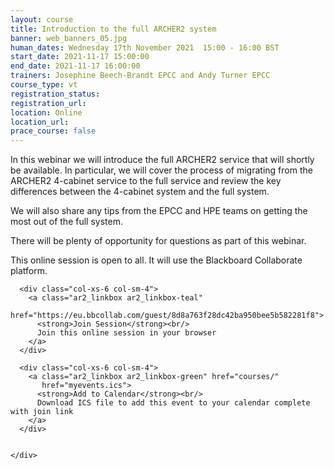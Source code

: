 ```yaml
---
layout: course
title: Introduction to the full ARCHER2 system 
banner: web_banners_05.jpg
human_dates: Wednesday 17th November 2021  15:00 - 16:00 BST
start_date: 2021-11-17 15:00:00
end_date: 2021-11-17 16:00:00
trainers: Josephine Beech-Brandt EPCC and Andy Turner EPCC
course_type: vt
registration_status: 
registration_url:
location: Online
location_url:
prace_course: false
---
```


In this webinar we will introduce the full ARCHER2 service that will shortly be available. In particular, we will cover the process of migrating from the ARCHER2 4-cabinet service to the full service and review the key differences between the 4-cabinet system and the full system. 

We will also share any tips from the EPCC and HPE teams on getting the most out of the full system. 

There will be plenty of opportunity for questions as part of this webinar.


This online session is open to all. It will use the Blackboard Collaborate platform.


<section id="service">

  <div class="row ">	

      <div class="col-xs-6 col-sm-4">
        <a class="ar2_linkbox ar2_linkbox-teal" 
          href="https://eu.bbcollab.com/guest/8d8a763f28dc42ba950bee5b582281f8">
          <strong>Join Session</strong><br/>
          Join this online session in your browser
        </a>
      </div>

      <div class="col-xs-6 col-sm-4">
        <a class="ar2_linkbox ar2_linkbox-green" href="courses/"
           href="myevents.ics">
          <strong>Add to Calendar</strong><br/>
          Download ICS file to add this event to your calendar complete with join link
        </a>
      </div>

											
    </div>




<!--
<h2><a name="video">Video</a></h2>

<div>

<iframe title="Video"  width="560" height="315" src="https://www.youtube.com/embed/XXXXXXXXXXX" frameborder="0" allow="accelerometer; autoplay; encrypted-media; gyroscope; picture-in-picture" allowfullscreen></iframe>

</div>

-->

<!--

<section id="service">
  <div class="container">
    <div class="row ">	



      <div class="col-xs-6 col-sm-4">
        <a class="ar2_linkbox ar2_linkbox-teal" href="  ">
          <strong>Transcript</strong><br/>
          Download a transcript of the video audio
        </a>
      </div>



      <div class="col-xs-6 col-sm-4">
        <a class="ar2_linkbox ar2_linkbox-green" href="courses/"
           href="ARCHER2_Training_VT.pdf">
          <strong>Slides</strong><br/>
          Download pdf of the presentation.
        </a>
      </div>
										
    </div>
  </div>
</section>
-->
